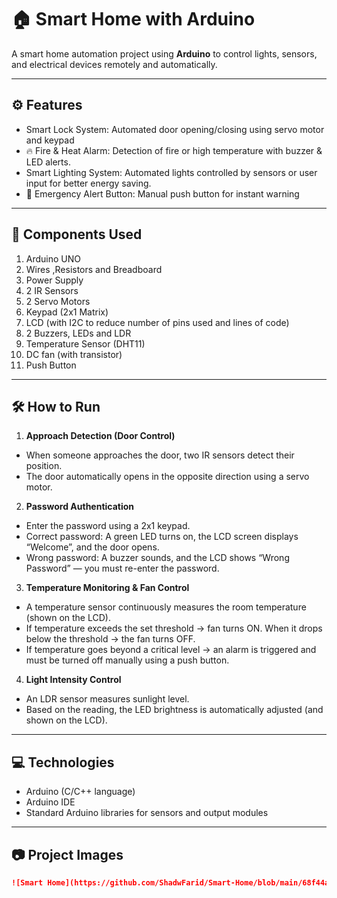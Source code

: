 # 🏠 Smart Home with Arduino

A smart home automation project using **Arduino** to control lights, sensors, and electrical devices remotely and automatically.

---

## ⚙️ Features

- Smart Lock System:
   Automated door opening/closing using servo
   motor and keypad
- 🔥 Fire & Heat Alarm:
  Detection of fire or high temperature with
   buzzer & LED alerts.
- Smart Lighting System:
   Automated lights controlled by sensors or 
  user input for better energy saving.
- 🚨 Emergency Alert Button:
   Manual push button for instant warning
   
---

## 🧩 Components Used
1. Arduino UNO
2. Wires ,Resistors and Breadboard
3. Power Supply
4. 2 IR Sensors
5. 2 Servo Motors
6. Keypad (2x1 Matrix)
7. LCD (with I2C to reduce number of pins used and lines of code)
8. 2 Buzzers, LEDs and LDR
9.  Temperature Sensor (DHT11)
10. DC fan (with transistor)
11. Push Button
 

---

## 🛠️ How to Run

1) **Approach Detection (Door Control)**
- When someone approaches the door, two IR sensors detect their position.
- The door automatically opens in the opposite direction using a servo motor.
2) **Password Authentication**
- Enter the password using a 2x1 keypad.
- Correct password: A green LED turns on, the LCD screen displays “Welcome”, and the door opens.
- Wrong password: A buzzer sounds, and the LCD shows “Wrong Password” — you must re-enter the password.
3) **Temperature Monitoring & Fan Control**
- A temperature sensor continuously measures the room temperature (shown on the LCD).
- If temperature exceeds the set threshold → fan turns ON.
When it drops below the threshold → the fan turns OFF.
- If temperature goes beyond a critical level → an alarm is triggered and must be turned off manually using a push button.



4) **Light Intensity Control**
- An LDR sensor measures sunlight level.
- Based on the reading, the LED brightness is automatically adjusted (and shown on the LCD).
---

## 💻 Technologies

- Arduino (C/C++ language)
- Arduino IDE
- Standard Arduino libraries for sensors and output modules


---

## 📷 Project Images

```markdown
![Smart Home](https://github.com/ShadwFarid/Smart-Home/blob/main/68f44a66-44e2-4c87-b1c1-84d4530f3381.JPG)
